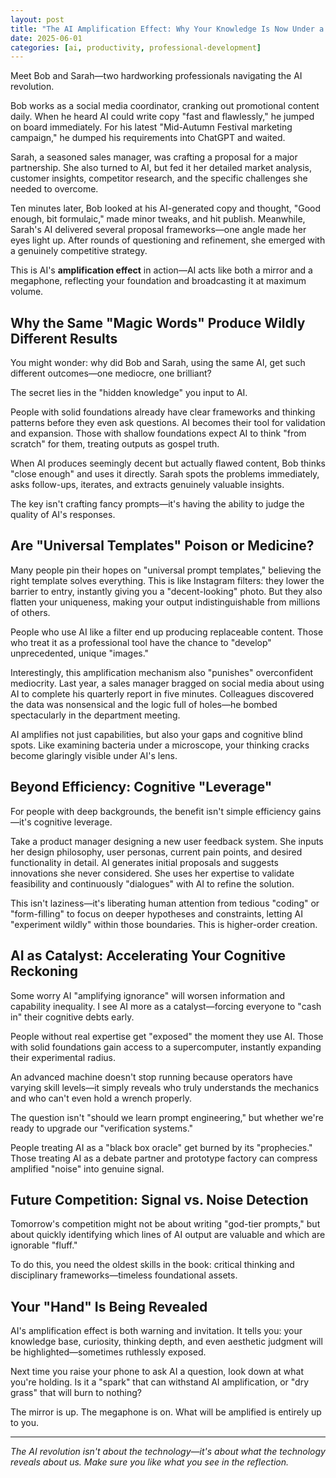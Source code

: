 ```yaml
---
layout: post
title: "The AI Amplification Effect: Why Your Knowledge Is Now Under a Microscope"
date: 2025-06-01
categories: [ai, productivity, professional-development]
---
```


Meet Bob and Sarah—two hardworking professionals navigating the AI revolution.

Bob works as a social media coordinator, cranking out promotional content daily. When he heard AI could write copy "fast and flawlessly," he jumped on board immediately. For his latest "Mid-Autumn Festival marketing campaign," he dumped his requirements into ChatGPT and waited.

Sarah, a seasoned sales manager, was crafting a proposal for a major partnership. She also turned to AI, but fed it her detailed market analysis, customer insights, competitor research, and the specific challenges she needed to overcome.

Ten minutes later, Bob looked at his AI-generated copy and thought, "Good enough, bit formulaic," made minor tweaks, and hit publish. Meanwhile, Sarah's AI delivered several proposal frameworks—one angle made her eyes light up. After rounds of questioning and refinement, she emerged with a genuinely competitive strategy.

This is AI's **amplification effect** in action—AI acts like both a mirror and a megaphone, reflecting your foundation and broadcasting it at maximum volume.

## Why the Same "Magic Words" Produce Wildly Different Results

You might wonder: why did Bob and Sarah, using the same AI, get such different outcomes—one mediocre, one brilliant?

The secret lies in the "hidden knowledge" you input to AI.

People with solid foundations already have clear frameworks and thinking patterns before they even ask questions. AI becomes their tool for validation and expansion. Those with shallow foundations expect AI to think "from scratch" for them, treating outputs as gospel truth.

When AI produces seemingly decent but actually flawed content, Bob thinks "close enough" and uses it directly. Sarah spots the problems immediately, asks follow-ups, iterates, and extracts genuinely valuable insights.

The key isn't crafting fancy prompts—it's having the ability to judge the quality of AI's responses.

## Are "Universal Templates" Poison or Medicine?

Many people pin their hopes on "universal prompt templates," believing the right template solves everything. This is like Instagram filters: they lower the barrier to entry, instantly giving you a "decent-looking" photo. But they also flatten your uniqueness, making your output indistinguishable from millions of others.

People who use AI like a filter end up producing replaceable content. Those who treat it as a professional tool have the chance to "develop" unprecedented, unique "images."

Interestingly, this amplification mechanism also "punishes" overconfident mediocrity. Last year, a sales manager bragged on social media about using AI to complete his quarterly report in five minutes. Colleagues discovered the data was nonsensical and the logic full of holes—he bombed spectacularly in the department meeting.

AI amplifies not just capabilities, but also your gaps and cognitive blind spots. Like examining bacteria under a microscope, your thinking cracks become glaringly visible under AI's lens.

## Beyond Efficiency: Cognitive "Leverage"

For people with deep backgrounds, the benefit isn't simple efficiency gains—it's cognitive leverage.

Take a product manager designing a new user feedback system. She inputs her design philosophy, user personas, current pain points, and desired functionality in detail. AI generates initial proposals and suggests innovations she never considered. She uses her expertise to validate feasibility and continuously "dialogues" with AI to refine the solution.

This isn't laziness—it's liberating human attention from tedious "coding" or "form-filling" to focus on deeper hypotheses and constraints, letting AI "experiment wildly" within those boundaries. This is higher-order creation.

## AI as Catalyst: Accelerating Your Cognitive Reckoning

Some worry AI "amplifying ignorance" will worsen information and capability inequality. I see AI more as a catalyst—forcing everyone to "cash in" their cognitive debts early.

People without real expertise get "exposed" the moment they use AI. Those with solid foundations gain access to a supercomputer, instantly expanding their experimental radius.

An advanced machine doesn't stop running because operators have varying skill levels—it simply reveals who truly understands the mechanics and who can't even hold a wrench properly.

The question isn't "should we learn prompt engineering," but whether we're ready to upgrade our "verification systems."

People treating AI as a "black box oracle" get burned by its "prophecies." Those treating AI as a debate partner and prototype factory can compress amplified "noise" into genuine signal.

## Future Competition: Signal vs. Noise Detection

Tomorrow's competition might not be about writing "god-tier prompts," but about quickly identifying which lines of AI output are valuable and which are ignorable "fluff."

To do this, you need the oldest skills in the book: critical thinking and disciplinary frameworks—timeless foundational assets.

## Your "Hand" Is Being Revealed

AI's amplification effect is both warning and invitation. It tells you: your knowledge base, curiosity, thinking depth, and even aesthetic judgment will be highlighted—sometimes ruthlessly exposed.

Next time you raise your phone to ask AI a question, look down at what you're holding. Is it a "spark" that can withstand AI amplification, or "dry grass" that will burn to nothing?

The mirror is up. The megaphone is on. What will be amplified is entirely up to you.

---

*The AI revolution isn't about the technology—it's about what the technology reveals about us. Make sure you like what you see in the reflection.*